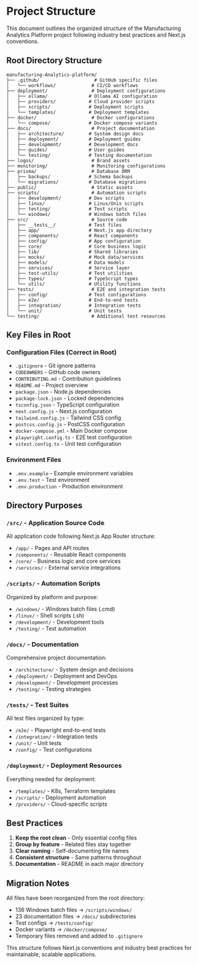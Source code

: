 # Project Structure

This document outlines the organized structure of the Manufacturing Analytics Platform project following industry best practices and Next.js conventions.

## Root Directory Structure

```
manufacturing-Analytics-platform/
├── .github/                    # GitHub specific files
│   └── workflows/             # CI/CD workflows
├── deployment/                # Deployment configurations
│   ├── ollama/               # Ollama AI configuration
│   ├── providers/            # Cloud provider scripts
│   ├── scripts/              # Deployment scripts
│   └── templates/            # Deployment templates
├── docker/                    # Docker configurations
│   └── compose/              # Docker compose variants
├── docs/                      # Project documentation
│   ├── architecture/         # System design docs
│   ├── deployment/           # Deployment guides
│   ├── development/          # Development docs
│   ├── guides/               # User guides
│   └── testing/              # Testing documentation
├── logos/                     # Brand assets
├── monitoring/                # Monitoring configurations
├── prisma/                    # Database ORM
│   ├── backups/              # Schema backups
│   └── migrations/           # Database migrations
├── public/                    # Static assets
├── scripts/                   # Automation scripts
│   ├── development/          # Dev scripts
│   ├── linux/                # Linux/Unix scripts
│   ├── testing/              # Test scripts
│   └── windows/              # Windows batch files
├── src/                       # Source code
│   ├── __tests__/            # Test files
│   ├── app/                  # Next.js app directory
│   ├── components/           # React components
│   ├── config/               # App configuration
│   ├── core/                 # Core business logic
│   ├── lib/                  # Shared libraries
│   ├── mocks/                # Mock data/services
│   ├── models/               # Data models
│   ├── services/             # Service layer
│   ├── test-utils/           # Test utilities
│   ├── types/                # TypeScript types
│   └── utils/                # Utility functions
├── tests/                     # E2E and integration tests
│   ├── config/               # Test configurations
│   ├── e2e/                  # End-to-end tests
│   ├── integration/          # Integration tests
│   └── unit/                 # Unit tests
└── testing/                   # Additional test resources
```

## Key Files in Root

### Configuration Files (Correct in Root)
- `.gitignore` - Git ignore patterns
- `CODEOWNERS` - GitHub code owners
- `CONTRIBUTING.md` - Contribution guidelines
- `README.md` - Project overview
- `package.json` - Node.js dependencies
- `package-lock.json` - Locked dependencies
- `tsconfig.json` - TypeScript configuration
- `next.config.js` - Next.js configuration
- `tailwind.config.js` - Tailwind CSS config
- `postcss.config.js` - PostCSS configuration
- `docker-compose.yml` - Main Docker compose
- `playwright.config.ts` - E2E test configuration
- `vitest.config.ts` - Unit test configuration

### Environment Files
- `.env.example` - Example environment variables
- `.env.test` - Test environment
- `.env.production` - Production environment

## Directory Purposes

### `/src/` - Application Source Code
All application code following Next.js App Router structure:
- `/app/` - Pages and API routes
- `/components/` - Reusable React components
- `/core/` - Business logic and core services
- `/services/` - External service integrations

### `/scripts/` - Automation Scripts
Organized by platform and purpose:
- `/windows/` - Windows batch files (.cmd)
- `/linux/` - Shell scripts (.sh)
- `/development/` - Development tools
- `/testing/` - Test automation

### `/docs/` - Documentation
Comprehensive project documentation:
- `/architecture/` - System design and decisions
- `/deployment/` - Deployment and DevOps
- `/development/` - Development processes
- `/testing/` - Testing strategies

### `/tests/` - Test Suites
All test files organized by type:
- `/e2e/` - Playwright end-to-end tests
- `/integration/` - Integration tests
- `/unit/` - Unit tests
- `/config/` - Test configurations

### `/deployment/` - Deployment Resources
Everything needed for deployment:
- `/templates/` - K8s, Terraform templates
- `/scripts/` - Deployment automation
- `/providers/` - Cloud-specific scripts

## Best Practices

1. **Keep the root clean** - Only essential config files
2. **Group by feature** - Related files stay together
3. **Clear naming** - Self-documenting file names
4. **Consistent structure** - Same patterns throughout
5. **Documentation** - README in each major directory

## Migration Notes

All files have been reorganized from the root directory:
- 136 Windows batch files → `/scripts/windows/`
- 23 documentation files → `/docs/` subdirectories
- Test configs → `/tests/config/`
- Docker variants → `/docker/compose/`
- Temporary files removed and added to `.gitignore`

This structure follows Next.js conventions and industry best practices for maintainable, scalable applications.